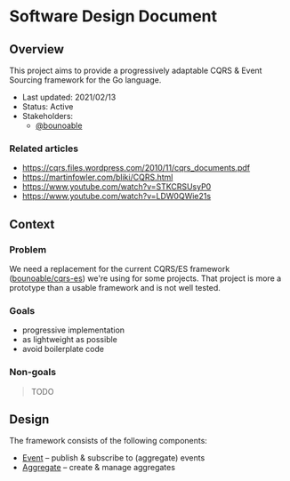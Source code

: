 # Software Design Document

## Overview

This project aims to provide a progressively adaptable CQRS & Event Sourcing
framework for the Go language.

- Last updated: 2021/02/13
- Status: Active
- Stakeholders:
  - [@bounoable](https://github.com/bounoable)

### Related articles

- https://cqrs.files.wordpress.com/2010/11/cqrs_documents.pdf
- https://martinfowler.com/bliki/CQRS.html
- https://www.youtube.com/watch?v=STKCRSUsyP0
- https://www.youtube.com/watch?v=LDW0QWie21s

## Context

### Problem

We need a replacement for the current CQRS/ES framework
([bounoable/cqrs-es](https://github.com/bounoable/cqrs-es)) we're using for some
projects. That project is more a prototype than a usable framework and is not
well tested.

### Goals

- progressive implementation
- as lightweight as possible
- avoid boilerplate code

### Non-goals

> TODO

## Design

The framework consists of the following components:

- [Event](./events.md) – publish & subscribe to (aggregate) events
- [Aggregate](./aggregates.md) – create & manage aggregates
